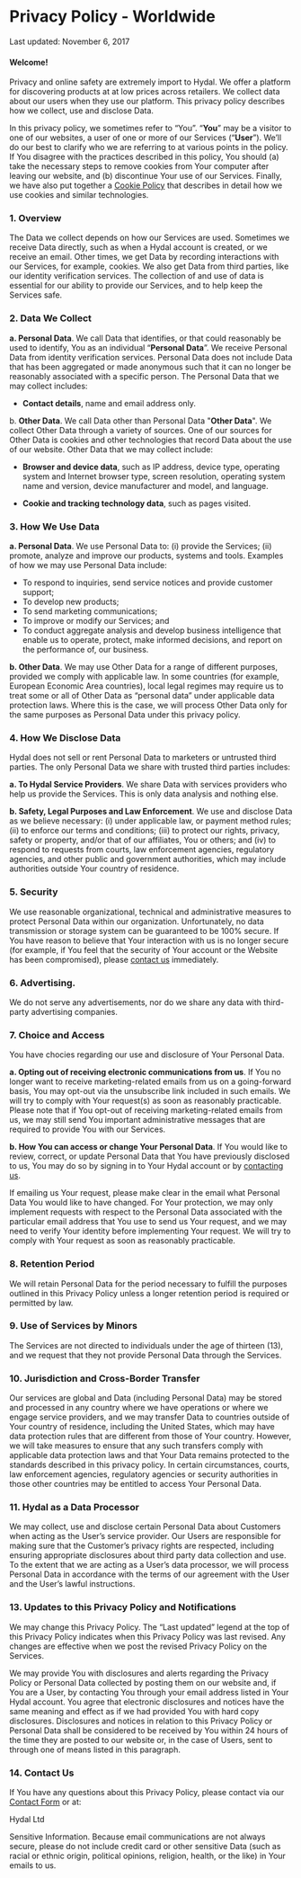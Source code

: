 # Privacy Policy - Worldwide
Last updated: November 6, 2017

#### Welcome!

Privacy and online safety are extremely import to Hydal. We offer a platform for discovering products at at low prices across retailers. We collect data about our users when they use our platform. This privacy policy describes how we collect, use and disclose Data.

In this privacy policy, we sometimes refer to “You”. “__You__” may be a visitor to one of our websites, a user of one or more of our Services (“__User__”). We’ll do our best to clarify who we are referring to at various points in the policy. If You disagree with the practices described in this policy, You should (a) take the necessary steps to remove cookies from Your computer after leaving our website, and (b) discontinue Your use of our Services. Finally, we have also put together a [Cookie Policy](https://github.com/hydal/policies) that describes in detail how we use cookies and similar technologies.


### 1. Overview

The Data we collect depends on how our Services are used. Sometimes we receive Data directly, such as when a Hydal account is created, or we receive an email. Other times, we get Data by recording interactions with our Services, for example, cookies. We also get Data from third parties, like our identity verification services. The collection of and use of data is essential for our ability to provide our Services, and to help keep the Services safe.



### 2. Data We Collect

__a. Personal Data__. We call Data that identifies, or that could reasonably be used to identify, You as an
individual “__Personal Data__”. We receive Personal Data from identity verification services. Personal Data does
not include Data that has been aggregated or made anonymous such that it can no longer be reasonably
associated with a specific person. The Personal Data that we may collect includes:

* __Contact details__, name and email address only.

b. __Other Data__. We call Data other than Personal Data "__Other Data__". We collect Other Data through a variety
of sources. One of our sources for Other Data is cookies and other technologies that record Data about the
use of our website. Other Data that we may collect include:

* __Browser and device data__, such as IP address, device type, operating system and Internet browser type,
  screen resolution, operating system name and version, device manufacturer and model, and language.

* __Cookie and tracking technology data__, such as pages visited.


### 3. How We Use Data

__a. Personal Data__. We use Personal Data to: (i) provide the Services; (ii) promote, analyze and improve
our products, systems and tools. Examples of how we may use Personal Data include:

* To respond to inquiries, send service notices and provide customer support;
* To develop new products;
* To send marketing communications;
* To improve or modify our Services; and
* To conduct aggregate analysis and develop business intelligence that enable us to operate, protect,
  make informed decisions, and report on the performance of, our business.

__b. Other Data__. We may use Other Data for a range of different purposes, provided we comply with
applicable law. In some countries (for example, European Economic Area countries), local legal regimes
may require us to treat some or all of Other Data as “personal data” under applicable data protection
laws. Where this is the case, we will process Other Data only for the same purposes as Personal Data
under this privacy policy.



### 4. How We Disclose Data

Hydal does not sell or rent Personal Data to marketers or untrusted third parties. The only Personal Data
we share with trusted third parties includes:

__a. To Hydal Service Providers__. We share Data with services providers who help us provide the Services. This is
   only data analysis and nothing else.

__b. Safety, Legal Purposes and Law Enforcement__. We use and disclose Data as we believe necessary: (i) under
  applicable law, or payment method rules; (ii) to enforce our terms and conditions; (iii) to protect our
  rights, privacy, safety or property, and/or that of our affiliates, You or others; and (iv) to respond
  to requests from courts, law enforcement agencies, regulatory agencies, and other public and government
  authorities, which may include authorities outside Your country of residence.


### 5. Security

We use reasonable organizational, technical and administrative measures to protect Personal Data within
our organization. Unfortunately, no data transmission or storage system can be guaranteed to be 100% secure.
If You have reason to believe that Your interaction with us is no longer secure (for example, if You feel
that the security of Your account or the Website has been compromised), please [contact us](https://hydal.xyz) immediately.


### 6. Advertising.

We do not serve any advertisements, nor do we share any data with third-party advertising companies.


### 7. Choice and Access

You have chocies regarding our use and disclosure of Your Personal Data.

__a. Opting out of receiving electronic communications from us__. If You no longer want to receive
   marketing-related emails from us on a going-forward basis, You may opt-out via the unsubscribe
   link included in such emails. We will try to comply with Your request(s) as soon as reasonably
   practicable. Please note that if You opt-out of receiving marketing-related emails from us,
   we may still send You important administrative messages that are required to provide You
   with our Services.

__b. How You can access or change Your Personal Data__. If You would like to review, correct,
   or update Personal Data that You have previously disclosed to us, You may do so by
   signing in to Your Hydal account or by [contacting us](https://hydal.xyz).

If emailing us Your request, please make clear in the email what Personal Data You would
like to have changed. For Your protection, we may only implement requests with respect to the
Personal Data associated with the particular email address that You use to send us Your request,
and we may need to verify Your identity before implementing Your request. We will try to comply
with Your request as soon as reasonably practicable.


### 8. Retention Period

We will retain Personal Data for the period necessary to fulfill the purposes outlined in this Privacy
Policy unless a longer retention period is required or permitted by law.


### 9. Use of Services by Minors

The Services are not directed to individuals under the age of thirteen (13), and we request that they not
provide Personal Data through the Services.


### 10. Jurisdiction and Cross-Border Transfer

Our services are global and Data (including Personal Data) may be stored and processed in any country where
we have operations or where we engage service providers, and we may transfer Data to countries outside of
Your country of residence, including the United States, which may have data protection rules that are
different from those of Your country. However, we will take measures to ensure that any such transfers
comply with applicable data protection laws and that Your Data remains protected to the standards
described in this privacy policy. In certain circumstances, courts, law enforcement agencies, regulatory
agencies or security authorities in those other countries may be entitled to access Your Personal Data.


### 11. Hydal as a Data Processor

We may collect, use and disclose certain Personal Data about Customers when acting as the User’s service
provider. Our Users are responsible for making sure that the Customer’s privacy rights are respected,
including ensuring appropriate disclosures about third party data collection and use. To the extent that
we are acting as a User’s data processor, we will process Personal Data in accordance with the terms of
our agreement with the User and the User’s lawful instructions.


### 13. Updates to this Privacy Policy and Notifications

We may change this Privacy Policy. The “Last updated” legend at the top of this Privacy Policy indicates
when this Privacy Policy was last revised. Any changes are effective when we post the revised Privacy Policy
on the Services.

We may provide You with disclosures and alerts regarding the Privacy Policy or Personal Data collected by posting
them on our website and, if You are a User, by contacting You through your email address listed in Your Hydal
account. You agree that electronic disclosures and notices have the same meaning and effect as if we had
provided You with hard copy disclosures. Disclosures and notices in relation to this Privacy Policy or
Personal Data shall be considered to be received by You within 24 hours of the time they are posted to
our website or, in the case of Users, sent to through one of means listed in this paragraph.


### 14. Contact Us

If You have any questions about this Privacy Policy, please contact via our [Contact Form](https://hydal.xyz) or at:

Hydal Ltd

Sensitive Information. Because email communications are not always secure, please do not include credit card
or other sensitive Data (such as racial or ethnic origin, political opinions, religion, health, or the like)
in Your emails to us.
